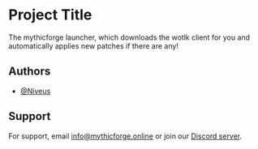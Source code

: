 
# Project Title
The mythicforge launcher, which downloads the wotlk client for you and automatically applies new patches if there are any! 


## Authors

- [@Niveus](https://github.com/Rayan1159/)


## Support

For support, email info@mythicforge.online or join our [Discord server]("https://discord.gg/RyBsE22acE").
